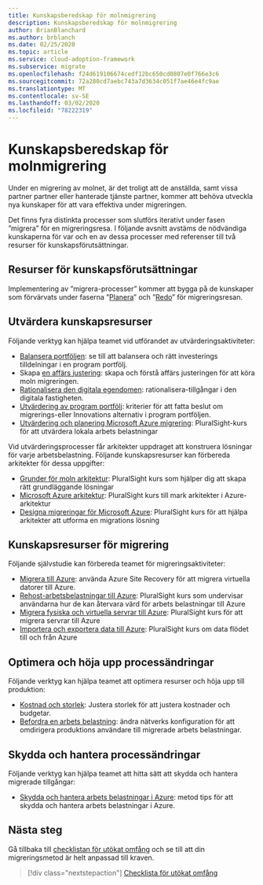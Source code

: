 ```yaml
---
title: Kunskapsberedskap för molnmigrering
description: Kunskapsberedskap för molnmigrering
author: BrianBlanchard
ms.author: brblanch
ms.date: 02/25/2020
ms.topic: article
ms.service: cloud-adoption-framework
ms.subservice: migrate
ms.openlocfilehash: f24d619106674cedf12bc650cd0807e0f766e3c6
ms.sourcegitcommit: 72a280cd7aebc743a7d3634c051f7ae46e4fc9ae
ms.translationtype: MT
ms.contentlocale: sv-SE
ms.lasthandoff: 03/02/2020
ms.locfileid: "78222319"
---
```

# <a name="skills-readiness-for-cloud-migration"></a>Kunskapsberedskap för molnmigrering

Under en migrering av molnet, är det troligt att de anställda, samt vissa partner partner eller hanterade tjänste partner, kommer att behöva utveckla nya kunskaper för att vara effektiva under migreringen.

Det finns fyra distinkta processer som slutförs iterativt under fasen ”migrera” för en migreringsresa. I följande avsnitt avstäms de nödvändiga kunskaperna för var och en av dessa processer med referenser till två resurser för kunskapsförutsättningar.

## <a name="prerequisites-skilling-resources"></a>Resurser för kunskapsförutsättningar

Implementering av ”migrera-processer” kommer att bygga på de kunskaper som förvärvats under faserna ”[Planera](../../strategy/suggested-skills.md)” och ”[Redo](../../organize/suggested-skills.md)” för migreringsresan.

## <a name="assess-skilling-resources"></a>Utvärdera kunskapsresurser

Följande verktyg kan hjälpa teamet vid utförandet av utvärderingsaktiviteter:

- [Balansera portföljen](../../strategy/balance-the-portfolio.md): se till att balansera och rätt investerings tilldelningar i en program portfölj.
- Skapa [en affärs justering](../../strategy/cloud-migration-business-case.md): skapa och förstå affärs justeringen för att köra moln migreringen.
- [Rationalisera den digitala egendomen](../../digital-estate/rationalize.md): rationalisera-tillgångar i den digitala fastigheten.
- [Utvärdering av program portfölj](https://docs.microsoft.com/learn/modules/app-and-infra-migration-and-modernization): kriterier för att fatta beslut om migrerings-eller Innovations alternativ i program portföljen.
- [Utvärdering och planering Microsoft Azure migrering](https://www.pluralsight.com/courses/microsoft-azure-migration-assessing-planning): PluralSight-kurs för att utvärdera lokala arbets belastningar

Vid utvärderingsprocesser får arkitekter uppdraget att konstruera lösningar för varje arbetsbelastning. Följande kunskapsresurser kan förbereda arkitekter för dessa uppgifter:

- [Grunder för moln arkitektur](https://app.pluralsight.com/library/courses/cloud-architecture-foundations): PluralSight kurs som hjälper dig att skapa rätt grundläggande lösningar
- [Microsoft Azure arkitektur](https://app.pluralsight.com/library/courses/cloud-architecture-foundations): PluralSight kurs till mark arkitekter i Azure-arkitektur
- [Designa migreringar för Microsoft Azure](https://app.pluralsight.com/library/courses/cloud-architecture-foundations): PluralSight kurs för att hjälpa arkitekter att utforma en migrations lösning

## <a name="migrate-skilling-resources"></a>Kunskapsresurser för migrering

Följande självstudie kan förbereda teamet för migreringsaktiviteter:

- [Migrera till Azure](https://docs.microsoft.com/azure/site-recovery/migrate-tutorial-on-premises-azure): använda Azure Site Recovery för att migrera virtuella datorer till Azure.
- [Rehost-arbetsbelastningar till Azure](https://aka.ms/rehostcourse): PluralSight kurs som undervisar användarna hur de kan återvara värd för arbets belastningar till Azure
- [Migrera fysiska och virtuella servrar till Azure](https://app.pluralsight.com/library/courses/microsoft-azure-migrating-physical-virtual-servers/table-of-contents): PluralSight kurs för att migrera servrar till Azure
- [Importera och exportera data till Azure](https://app.pluralsight.com/library/courses/microsoft-azure-import-export-data/table-of-contents): PluralSight kurs om data flödet till och från Azure

## <a name="optimize-and-promote-process-changes"></a>Optimera och höja upp processändringar

Följande verktyg kan hjälpa teamet att optimera resurser och höja upp till produktion:

- [Kostnad och storlek](../azure-best-practices/migrate-best-practices-costs.md): Justera storlek för att justera kostnader och budgetar.
- [Befordra en arbets belastning](../azure-best-practices/migrate-best-practices-networking.md): ändra nätverks konfiguration för att omdirigera produktions användare till migrerade arbets belastningar.

## <a name="secure-and-manage-process-changes"></a>Skydda och hantera processändringar

Följande verktyg kan hjälpa teamet att hitta sätt att skydda och hantera migrerade tillgångar:

- [Skydda och hantera arbets belastningar i Azure](../azure-best-practices/migrate-best-practices-security-management.md): metod tips för att skydda och hantera arbets belastningar i Azure.

## <a name="next-steps"></a>Nästa steg

Gå tillbaka till [checklistan för utökat omfång](./index.md) och se till att din migreringsmetod är helt anpassad till kraven.

> [!div class="nextstepaction"]
> [Checklista för utökat omfång](./index.md)
